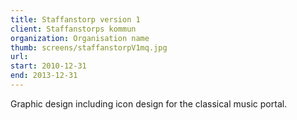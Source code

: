 ```yaml
---
title: Staffanstorp version 1
client: Staffanstorps kommun
organization: Organisation name
thumb: screens/staffanstorpV1mq.jpg
url:
start: 2010-12-31
end: 2013-12-31
---
```


Graphic design including icon design for the classical music portal.
